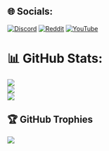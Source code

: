 ## 🌐 Socials:
[![Discord](https://img.shields.io/badge/Discord-%237289DA.svg?logo=discord&logoColor=white)](htttps://discord.gg/Daklyrus#7580) [![Reddit](https://img.shields.io/badge/Reddit-%23FF4500.svg?logo=Reddit&logoColor=white)](https://reddit.com/user/Daklyrus) [![YouTube](https://img.shields.io/badge/YouTube-%23FF0000.svg?logo=YouTube&logoColor=white)](https://youtube.com/c/Daklyrus) 

# 📊 GitHub Stats:
![](https://github-readme-stats.vercel.app/api?username=Daklyrus&theme=dracula&hide_border=false&include_all_commits=true&count_private=false)<br/>
![](https://github-readme-streak-stats.herokuapp.com/?user=Daklyrus&theme=dracula&hide_border=false)<br/>
![](https://github-readme-stats.vercel.app/api/top-langs/?username=Daklyrus&theme=dracula&hide_border=false&include_all_commits=true&count_private=false&layout=compact)

## 🏆 GitHub Trophies
![](https://github-profile-trophy.vercel.app/?username=Daklyrus&theme=dracula&no-frame=true&no-bg=true&margin-w=4)

